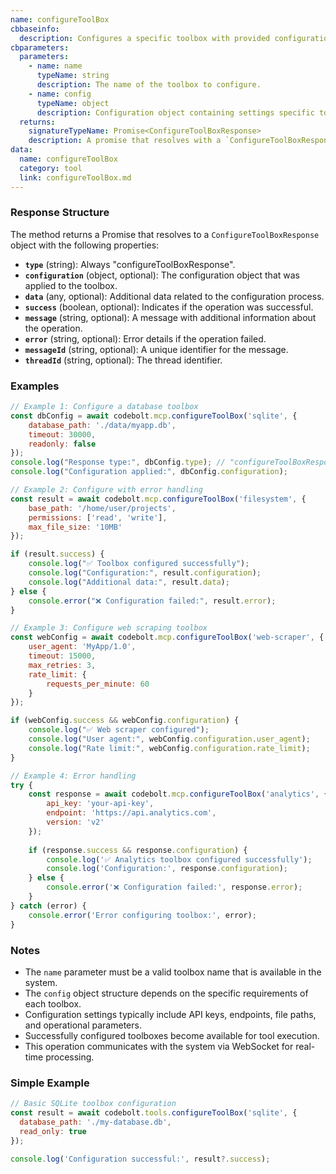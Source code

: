 ```yaml
---
name: configureToolBox
cbbaseinfo:
  description: Configures a specific toolbox with provided configuration settings.
cbparameters:
  parameters:
    - name: name
      typeName: string
      description: The name of the toolbox to configure.
    - name: config
      typeName: object
      description: Configuration object containing settings specific to the toolbox.
  returns:
    signatureTypeName: Promise<ConfigureToolBoxResponse>
    description: A promise that resolves with a `ConfigureToolBoxResponse` object containing the configuration result.
data:
  name: configureToolBox
  category: tool
  link: configureToolBox.md
---
```

<CBBaseInfo/>
<CBParameters/>

### Response Structure

The method returns a Promise that resolves to a `ConfigureToolBoxResponse` object with the following properties:

- **`type`** (string): Always "configureToolBoxResponse".
- **`configuration`** (object, optional): The configuration object that was applied to the toolbox.
- **`data`** (any, optional): Additional data related to the configuration process.
- **`success`** (boolean, optional): Indicates if the operation was successful.
- **`message`** (string, optional): A message with additional information about the operation.
- **`error`** (string, optional): Error details if the operation failed.
- **`messageId`** (string, optional): A unique identifier for the message.
- **`threadId`** (string, optional): The thread identifier.

### Examples

```javascript
// Example 1: Configure a database toolbox
const dbConfig = await codebolt.mcp.configureToolBox('sqlite', {
    database_path: './data/myapp.db',
    timeout: 30000,
    readonly: false
});
console.log("Response type:", dbConfig.type); // "configureToolBoxResponse"
console.log("Configuration applied:", dbConfig.configuration);

// Example 2: Configure with error handling
const result = await codebolt.mcp.configureToolBox('filesystem', {
    base_path: '/home/user/projects',
    permissions: ['read', 'write'],
    max_file_size: '10MB'
});

if (result.success) {
    console.log("✅ Toolbox configured successfully");
    console.log("Configuration:", result.configuration);
    console.log("Additional data:", result.data);
} else {
    console.error("❌ Configuration failed:", result.error);
}

// Example 3: Configure web scraping toolbox
const webConfig = await codebolt.mcp.configureToolBox('web-scraper', {
    user_agent: 'MyApp/1.0',
    timeout: 15000,
    max_retries: 3,
    rate_limit: {
        requests_per_minute: 60
    }
});

if (webConfig.success && webConfig.configuration) {
    console.log("✅ Web scraper configured");
    console.log("User agent:", webConfig.configuration.user_agent);
    console.log("Rate limit:", webConfig.configuration.rate_limit);
}

// Example 4: Error handling
try {
    const response = await codebolt.mcp.configureToolBox('analytics', {
        api_key: 'your-api-key',
        endpoint: 'https://api.analytics.com',
        version: 'v2'
    });
    
    if (response.success && response.configuration) {
        console.log('✅ Analytics toolbox configured successfully');
        console.log('Configuration:', response.configuration);
    } else {
        console.error('❌ Configuration failed:', response.error);
    }
} catch (error) {
    console.error('Error configuring toolbox:', error);
}
```

### Notes

- The `name` parameter must be a valid toolbox name that is available in the system.
- The `config` object structure depends on the specific requirements of each toolbox.
- Configuration settings typically include API keys, endpoints, file paths, and operational parameters.
- Successfully configured toolboxes become available for tool execution.
- This operation communicates with the system via WebSocket for real-time processing.

### Simple Example
```js
// Basic SQLite toolbox configuration
const result = await codebolt.tools.configureToolBox('sqlite', {
  database_path: './my-database.db',
  read_only: true
});

console.log('Configuration successful:', result?.success);
```

